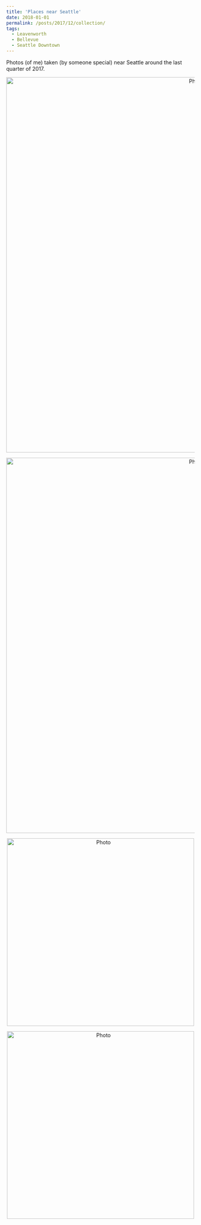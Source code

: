```yaml
---
title: 'Places near Seattle'
date: 2018-01-01
permalink: /posts/2017/12/collection/
tags:
  - Leavenworth
  - Bellevue
  - Seattle Downtown
---
```


Photos (of me) taken (by someone special) near Seattle around the last quarter of 2017. 

<p align="center">
  <img src="https://kadysongbb.github.io/blog_files/2017-12-24-leavenworth1.jpg?raw=true" alt="Photo" style="width: 1000px;"/> 
</p>


<p align="center">
  <img src="https://kadysongbb.github.io/blog_files/2017-12-24-leavenworth2.jpg?raw=true" alt="Photo" style="width: 1000px;"/> 
</p>

<p align="center">
  <img src="https://kadysongbb.github.io/blog_files/2018-01-01-bellevue.JPG?raw=true" alt="Photo" style="width: 500px;"/> 
</p>

<p align="center">
  <img src="https://kadysongbb.github.io/blog_files/2018-01-01-seattle1.JPG?raw=true" alt="Photo" style="width: 500px;"/> 
</p>

<!-- <p align="center">
  <img src="https://kadysongbb.github.io/blog_files/2018-01-01-seattle2.JPG?raw=true" alt="Photo" style="width: 500px;"/> 
</p>

<p align="center">
  <img src="https://kadysongbb.github.io/blog_files/2018-01-01-seattle3.JPG?raw=true" alt="Photo" style="width: 500px;"/> 
</p>

<p align="center">
  <img src="https://kadysongbb.github.io/blog_files/2018-01-01-seattle4.JPG?raw=true" alt="Photo" style="width: 500px;"/> 
</p> -->

